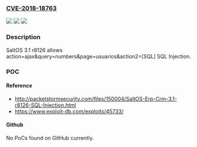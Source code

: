 ### [CVE-2018-18763](https://cve.mitre.org/cgi-bin/cvename.cgi?name=CVE-2018-18763)
![](https://img.shields.io/static/v1?label=Product&message=n%2Fa&color=blue)
![](https://img.shields.io/static/v1?label=Version&message=n%2Fa&color=blue)
![](https://img.shields.io/static/v1?label=Vulnerability&message=n%2Fa&color=brighgreen)

### Description

SaltOS 3.1 r8126 allows action=ajax&query=numbers&page=usuarios&action2=[SQL] SQL Injection.

### POC

#### Reference
- http://packetstormsecurity.com/files/150004/SaltOS-Erp-Crm-3.1-r8126-SQL-Injection.html
- https://www.exploit-db.com/exploits/45733/

#### Github
No PoCs found on GitHub currently.

